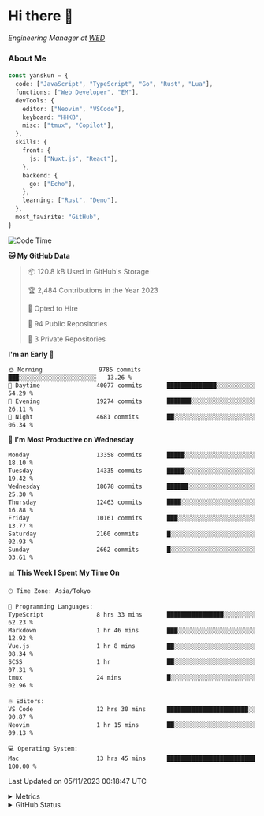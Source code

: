 # Hi there&nbsp;:wave:

<!-- ![Alt text](https://spotify-recently-played-readme.vercel.app/api?user=31kynbuubkiu3r4qh4hjuaglhfay) -->

_Engineering Manager at [WED](https://github.com/wedinc)_

### About Me

```ts
const yanskun = {
  code: ["JavaScript", "TypeScript", "Go", "Rust", "Lua"],
  functions: ["Web Developer", "EM"],
  devTools: {
    editor: ["Neovim", "VSCode"],
    keyboard: "HHKB",
    misc: ["tmux", "Copilot"],
  },
  skills: {
    front: {
      js: ["Nuxt.js", "React"],
    },
    backend: {
      go: ["Echo"],
    },
    learning: ["Rust", "Deno"],
  },
  most_favirite: "GitHub",
}
```

<!--START_SECTION:waka-->
![Code Time](http://img.shields.io/badge/Code%20Time-537%20hrs%207%20mins-blue)

**🐱 My GitHub Data** 

> 📦 120.8 kB Used in GitHub's Storage 
 > 
> 🏆 2,484 Contributions in the Year 2023
 > 
> 💼 Opted to Hire
 > 
> 📜 94 Public Repositories 
 > 
> 🔑 3 Private Repositories 
 > 
**I'm an Early 🐤** 

```text
🌞 Morning                9785 commits        ███░░░░░░░░░░░░░░░░░░░░░░   13.26 % 
🌆 Daytime                40077 commits       ██████████████░░░░░░░░░░░   54.29 % 
🌃 Evening                19274 commits       ███████░░░░░░░░░░░░░░░░░░   26.11 % 
🌙 Night                  4681 commits        ██░░░░░░░░░░░░░░░░░░░░░░░   06.34 % 
```
📅 **I'm Most Productive on Wednesday** 

```text
Monday                   13358 commits       █████░░░░░░░░░░░░░░░░░░░░   18.10 % 
Tuesday                  14335 commits       █████░░░░░░░░░░░░░░░░░░░░   19.42 % 
Wednesday                18678 commits       ██████░░░░░░░░░░░░░░░░░░░   25.30 % 
Thursday                 12463 commits       ████░░░░░░░░░░░░░░░░░░░░░   16.88 % 
Friday                   10161 commits       ███░░░░░░░░░░░░░░░░░░░░░░   13.77 % 
Saturday                 2160 commits        █░░░░░░░░░░░░░░░░░░░░░░░░   02.93 % 
Sunday                   2662 commits        █░░░░░░░░░░░░░░░░░░░░░░░░   03.61 % 
```


📊 **This Week I Spent My Time On** 

```text
🕑︎ Time Zone: Asia/Tokyo

💬 Programming Languages: 
TypeScript               8 hrs 33 mins       ████████████████░░░░░░░░░   62.23 % 
Markdown                 1 hr 46 mins        ███░░░░░░░░░░░░░░░░░░░░░░   12.92 % 
Vue.js                   1 hr 8 mins         ██░░░░░░░░░░░░░░░░░░░░░░░   08.34 % 
SCSS                     1 hr                ██░░░░░░░░░░░░░░░░░░░░░░░   07.31 % 
tmux                     24 mins             █░░░░░░░░░░░░░░░░░░░░░░░░   02.96 % 

🔥 Editors: 
VS Code                  12 hrs 30 mins      ███████████████████████░░   90.87 % 
Neovim                   1 hr 15 mins        ██░░░░░░░░░░░░░░░░░░░░░░░   09.13 % 

💻 Operating System: 
Mac                      13 hrs 45 mins      █████████████████████████   100.00 % 
```


 Last Updated on 05/11/2023 00:18:47 UTC
<!--END_SECTION:waka-->

<details>
  <summary>Metrics</summary>
  <img src="https://github.com/yanskun/yanskun/blob/main/github-metrics.svg" alt="Metrics">
</details>

<details>
  <summary>GitHub Status</summary>
  <picture>
    <source media="(prefers-color-scheme: dark)" srcset="https://raw.githubusercontent.com/yanskun/yanskun/master/profile-summary-card-output/nord_dark/0-profile-details.svg">
   <img src="https://raw.githubusercontent.com/yanskun/yanskun/master/profile-summary-card-output/default/0-profile-details.svg">
  </picture>
  <br>
  <picture>
    <source media="(prefers-color-scheme: dark)" srcset="https://raw.githubusercontent.com/yanskun/yanskun/master/profile-summary-card-output/nord_dark/1-repos-per-language.svg">
   <img src="https://raw.githubusercontent.com/yanskun/yanskun/master/profile-summary-card-output/default/1-repos-per-language.svg">
  </picture>
  <picture>
    <source media="(prefers-color-scheme: dark)" srcset="https://raw.githubusercontent.com/yanskun/yanskun/master/profile-summary-card-output/nord_dark/2-most-commit-language.svg">
   <img src="https://raw.githubusercontent.com/yanskun/yanskun/master/profile-summary-card-output/default/2-most-commit-language.svg">
  </picture>
  <br>
  <picture>
    <source media="(prefers-color-scheme: dark)" srcset="https://raw.githubusercontent.com/yanskun/yanskun/master/profile-summary-card-output/nord_dark/3-stats.svg">
   <img src="https://raw.githubusercontent.com/yanskun/yanskun/master/profile-summary-card-output/default/3-stats.svg">
  </picture>
  <picture>
    <source media="(prefers-color-scheme: dark)" srcset="https://raw.githubusercontent.com/yanskun/yanskun/master/profile-summary-card-output/nord_dark/4-productive-time.svg">
   <img src="https://raw.githubusercontent.com/yanskun/yanskun/master/profile-summary-card-output/default/4-productive-time.svg">
  </picture>
</details>
